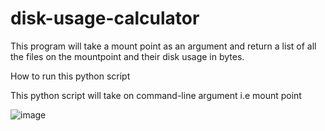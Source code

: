 # disk-usage-calculator
This program will take a mount point as an argument and return a list of all the files on the mountpoint and their disk usage in bytes.

How to run this python script

This python script will take on command-line argument i.e mount point

![image](https://user-images.githubusercontent.com/25560217/50039490-69491f80-0059-11e9-8c0e-aa201e4cca69.png)
